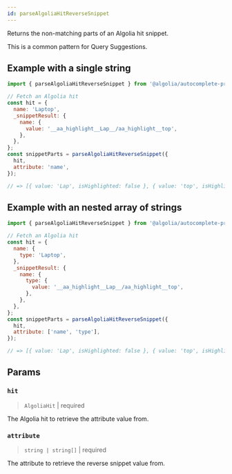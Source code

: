 ```yaml
---
id: parseAlgoliaHitReverseSnippet
---
```


Returns the non-matching parts of an Algolia hit snippet.

This is a common pattern for Query Suggestions.

## Example with a single string

```js
import { parseAlgoliaHitReverseSnippet } from '@algolia/autocomplete-preset-algolia';

// Fetch an Algolia hit
const hit = {
  name: 'Laptop',
  _snippetResult: {
    name: {
      value: '__aa_highlight__Lap__/aa_highlight__top',
    },
  },
};
const snippetParts = parseAlgoliaHitReverseSnippet({
  hit,
  attribute: 'name',
});

// => [{ value: 'Lap', isHighlighted: false }, { value: 'top', isHighlighted: true }]
```

## Example with an nested array of strings

```js
import { parseAlgoliaHitReverseSnippet } from '@algolia/autocomplete-preset-algolia';

// Fetch an Algolia hit
const hit = {
  name: {
    type: 'Laptop',
  },
  _snippetResult: {
    name: {
      type: {
        value: '__aa_highlight__Lap__/aa_highlight__top',
      },
    },
  },
};
const snippetParts = parseAlgoliaHitReverseSnippet({
  hit,
  attribute: ['name', 'type'],
});

// => [{ value: 'Lap', isHighlighted: false }, { value: 'top', isHighlighted: true }]
```

## Params

### `hit`

> `AlgoliaHit` | required

The Algolia hit to retrieve the attribute value from.

### `attribute`

> `string | string[]` | required

The attribute to retrieve the reverse snippet value from.
